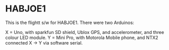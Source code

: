 HABJOE1
=======

This is the flightt s/w for HABJOE1. There were two Arduinos:

X = Uno, with sparkfun SD shield, Ublox GPS, and accelerometer, and three colour LED module.
Y = Mini Pro, with Motorola Mobile phone, and NTX2 connected 
X -> Y via software serial.
